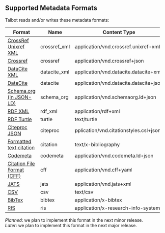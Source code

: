 ## Supported Metadata Formats

Talbot reads and/or writes these metadata formats:

| Format                                                                                           | Name          | Content Type                           | Read    | Write   |
| ------------------------------------------------------------------------------------------------ | ------------- | -------------------------------------- | ------- | ------- |
| [CrossRef Unixref XML](https://www.crossref.org/schema/documentation/unixref1.1/unixref1.1.html) | crossref_xml      | application/vnd.crossref.unixref+xml   | later | planned |
| [Crossref](https://api.crossref.org)                                                             | crossref | application/vnd.crossref+json          | yes     | no      |
| [DataCite XML](https://schema.datacite.org/)                                                     | datacite_xml      | application/vnd.datacite.datacite+xml  | later | later |
| [DataCite](https://api.datacite.org/)                                                            | datacite | application/vnd.datacite.datacite+json | yes     | yes |
| [Schema.org (in JSON-LD)](http://schema.org/)                                                    | schema_org    | application/vnd.schemaorg.ld+json      | yes     | yes     |
| [RDF XML](http://www.w3.org/TR/rdf-syntax-grammar/)                                              | rdf_xml       | application/rdf+xml                    | no      | later   |
| [RDF Turtle](http://www.w3.org/TeamSubmission/turtle/)                                           | turtle        | text/turtle                            | no      | later   |
| [Citeproc JSON](https://citationstyles.org/)                                                     | citeproc      | pplication/vnd.citationstyles.csl+json | yes | yes     |
| [Formatted text citation](https://citationstyles.org/)                                           | citation      | text/x-bibliography                    | no      | yes     |
| [Codemeta](https://codemeta.github.io/)                                                          | codemeta      | application/vnd.codemeta.ld+json       | yes | later |
| [Citation File Format (CFF)](https://citation-file-format.github.io/)                            | cff           | application/vnd.cff+yaml               | later | later |
| [JATS](https://jats.nlm.nih.gov/)                                                                | jats          | application/vnd.jats+xml               | later   | later   |
| [CSV](ttps://en.wikipedia.org/wiki/Comma-separated_values)                                       | csv           | text/csv                               | no      | later   |
| [BibTex](http://en.wikipedia.org/wiki/BibTeX)                                                    | bibtex        | application/x-bibtex                   | later | yes     |
| [RIS](http://en.wikipedia.org/wiki/RIS_(file_format))                                            | ris           | application/x-research-info-systems    | later | yes     |

_Planned_: we plan to implement this format in the next minor release.  
_Later_: we plan to implement this format in the next major release.
